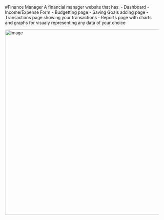 #Finance Manager
A financial manager website that has: - Dashboard
                                      - Income/Expense Form
                                      - Budgetting page 
                                      - Saving Goals adding page 
                                      - Transactions page showing your transactions 
                                      - Reports page with charts and graphs for visualy representing any data of your choice


<img width="605" alt="image" src="https://github.com/user-attachments/assets/89abf4ff-7b7a-4ed7-abed-967ca5536d3f">

